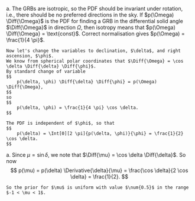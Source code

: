 a.  The GRBs are isotropic, so the PDF should be invariant under rotation, i.e., there should be no preferred
    directions in the sky. If $p(\Omega) \Diff{\Omega}$ is the PDF for finding a GRB in the differential solid
    angle $\Diff{\Omega}$ in direction $\Omega$, then isotropy means that $p(\Omega) \Diff{\Omega} = \text{const}$.
    Correct normalisation gives $p(\Omega) = \frac{1}{4 \pi}$.

    Now let's change the variables to declination, $\delta$, and right ascension, $\phi$.
    We know from spherical polar coordinates that $\Diff{\Omega} = \cos \delta \Diff{\delta} \Diff{\phi}$.
    By standard change of variable
    $$
        p(\delta, \phi) \Diff{\delta} \Diff{\phi} = p(\Omega) \Diff{\Omega},
    $$
    so
    $$
        p(\delta, \phi) = \frac{1}{4 \pi} \cos \delta.
    $$

    The PDF is independent of $\phi$, so that
    $$
        p(\delta) = \Int[0][2 \pi]{p(\delta, \phi)}{\phi} = \frac{1}{2} \cos \delta.
    $$

a.  Since $\mu = \sin\delta$, we note that $\Diff{\mu} = \cos \delta \Diff{\delta}$. So now
    $$
        p(\mu) = p(\delta) \Derivative{\delta}{\mu} = \frac{\cos \delta}{2 \cos \delta} = \frac{1}{2}.
    $$

    So the prior for $\mu$ is uniform with value $\num{0.5}$ in the range $-1 < \mu < 1$.
